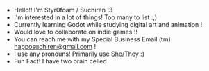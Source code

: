 - Hello!! I'm Styr0foam / Suchiren :3
- I'm interested in a lot of things! Too many to list :,)
- Currently learning Godot while studying digital art and animation !
- Would love to collaborate on indie games !! 
- You can reach me with my Special Business Email (tm) happosuchiren@gmail.com !
- I use any pronouns! Primarily use She/They :) 
- Fun Fact! I have two brain celled
